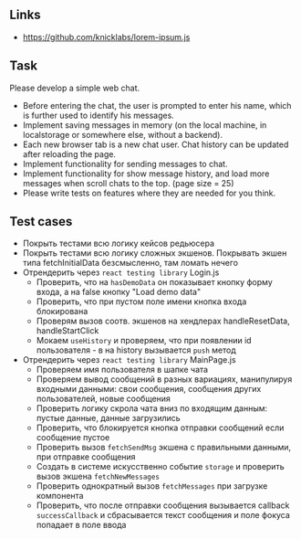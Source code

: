## Links
- https://github.com/knicklabs/lorem-ipsum.js

## Task
Please develop a simple web chat. 
- Before entering the chat, the user is prompted to enter his name, which is further used to identify his messages.
- Implement saving messages in memory (on the local machine, in localstorage or somewhere else, without a backend).
- Each new browser tab is a new chat user. Chat history can be updated after reloading the page.
- Implement functionality for sending messages to chat.
- Implement functionality for show message history, and load more messages when scroll chats to the top. (page size = 25)
- Please write tests on features where they are needed for you think.

## Test cases
- Покрыть тестами всю логику кейсов редьюсера
- Покрыть тестами всю логику сложных экшенов. Покрывать экшен типа fetchInitialData безсмысленно, там ломать нечего
- Отрендерить через `react testing library` Login.js 
  - Проверить, что на `hasDemoData` он показывает кнопку форму входа, а на false кнопку "Load demo data"
  - Проверить, что при пустом поле имени кнопка входа блокирована
  - Проверям вызов соотв. экшенов на хендлерах handleResetData, handleStartClick
  - Мокаем `useHistory` и проверяем, что при появлении id пользователя - в на history вызывается `push` метод
- Отрендерить через `react testing library` MainPage.js
  - Проверяем имя пользователя в шапке чата
  - Проверяем вывод сообщений в разных вариациях, манипулируя входными данными: свои сообщения, сообщения других пользователей, новые сообщения
  - Проверить логику скрола чата вниз по входящим данным: пустые данные, данные загрузились
  - Проверить, что блокируется кнопка отправки сообщений если сообщение пустое
  - Проверить вызов `fetchSendMsg` экшена с правильными данными, при отправке сообщения
  - Создать в системе искусственно событие `storage` и проверить вызов экшена `fetchNewMessages`
  - Проверить однократный вызов `fetchMessages` при загрузке компонента
  - Проверить, что после отправки сообщения вызывается callback `successCallback` и сбрасывается текст сообщения и поле фокуса попадает в поле ввода
